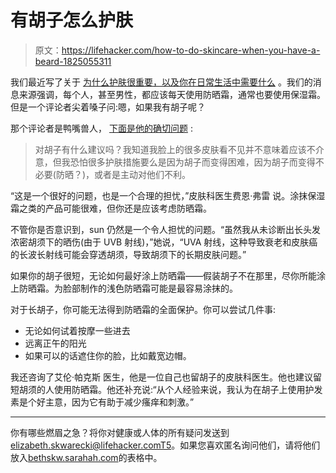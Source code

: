 # 有胡子怎么护肤

> 原文：<https://lifehacker.com/how-to-do-skincare-when-you-have-a-beard-1825055311>

我们最近写了关于 [为什么护肤很重要，以及你在日常生活中需要什么](https://vitals.lifehacker.com/lifehackers-essential-science-based-guide-to-skin-care-1824029261) 。我们的消息来源强调，每个人，甚至男性，都应该每天使用防晒霜，通常也要使用保湿霜。但是一个评论者尖着嗓子问:嗯，如果我有胡子呢？



那个评论者是鸭嘴兽人， [下面是他的确切问题](https://kinja.com/platypus22222#_ga=2.250174982.1031111347.1522636791-1456718367.1520458611) :

> 对胡子有什么建议吗？我知道我脸上的很多皮肤看不见并不意味着应该不介意，但我恐怕很多护肤措施要么是因为胡子而变得困难，因为胡子而变得不必要(防晒？)，或者是主动对他们不利。

“这是一个很好的问题，也是一个合理的担忧，”皮肤科医生费恩·弗雷 说。涂抹保湿霜之类的产品可能很难，但你还是应该考虑防晒霜。

不管你是否意识到，sun 仍然是一个令人担忧的问题。“虽然我从未诊断出长头发浓密胡须下的晒伤(由于 UVB 射线)，”她说，“UVA 射线，这种导致衰老和皮肤癌的长波长射线可能会穿透胡须，导致胡须下的长期皮肤问题。”

如果你的胡子很短，无论如何最好涂上防晒霜——假装胡子不在那里，尽你所能涂上防晒霜。为脸部制作的浅色防晒霜可能是最容易涂抹的。

对于长胡子，你可能无法得到防晒霜的全面保护。你可以尝试几件事:

*   无论如何试着按摩一些进去
*   远离正午的阳光
*   如果可以的话遮住你的脸，比如戴宽边帽。

我还咨询了艾伦·帕克斯 医生，他是一位自己也留胡子的皮肤科医生。他也建议留短胡须的人使用防晒霜。他还补充说:“从个人经验来说，我认为在胡子上使用护发素是个好主意，因为它有助于减少瘙痒和刺激。”

* * *

你有哪些燃眉之急？将你对健康或人体的所有疑问发送到 elizabeth.skwarecki@lifehacker.comT5。如果您喜欢匿名询问他们，请将他们放入[bethskw.sarahah.com](http://bethskw.sarahah.com/)的表格中。